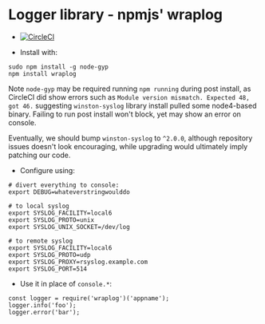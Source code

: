 # Logger library - npmjs' wraplog

 * [![CircleCI](https://circleci.com/gh/faust64/logger.svg?style=svg)](https://circleci.com/gh/faust64/logger)

 * Install with:

```
sudo npm install -g node-gyp
npm install wraplog
```

Note `node-gyp` may be required running `npm running` during post install, as
CircleCI did show errors such as `Module version mismatch. Expected 48, got 46.`
suggesting `winston-syslog` library install pulled some node4-based binary.
Failing to run post install won't block, yet may show an error on console.

Eventually, we should bump `winston-syslog` to `^2.0.0`, although repository
issues doesn't look encouraging, while upgrading would ultimately imply patching
our code.

 * Configure using:

```
# divert everything to console:
export DEBUG=whateverstringwoulddo

# to local syslog
export SYSLOG_FACILITY=local6
export SYSLOG_PROTO=unix
export SYSLOG_UNIX_SOCKET=/dev/log

# to remote syslog
export SYSLOG_FACILITY=local6
export SYSLOG_PROTO=udp
export SYSLOG_PROXY=rsyslog.example.com
export SYSLOG_PORT=514
```

 * Use it in place of `console.*`:

```
const logger = require('wraplog')('appname');
logger.info('foo');
logger.error('bar');
```
